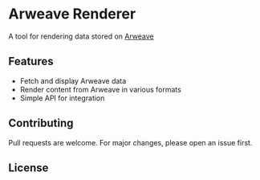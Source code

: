 # Arweave Renderer

A tool for rendering data stored on [Arweave](https://www.arweave.org/)

## Features

- Fetch and display Arweave data
- Render content from Arweave in various formats
- Simple API for integration


## Contributing

Pull requests are welcome. For major changes, please open an issue first.

## License

<!-- MIT -->

